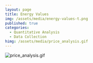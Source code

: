 ```yaml
---
layout: page
title: Energy Values
img: /assets/media/energy-values-t.png
published: true
categories:
  - Quantitative Analysis
  - Data Collection
himg: /assets/media/price_analysis.gif
---
```



![price_analysis.gif]({{site.baseurl}}/assets/media/price_analysis.gif)

